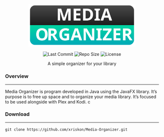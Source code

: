 <p align="center">
    <img src=".github/banner.svg" alt="banner" width="70%"></img>
</p>

<p align="center">
    <img alt="Last Commit" src="https://img.shields.io/github/last-commit/xriskon/Media-Organizer">
    <img alt="Repo Size" src="https://img.shields.io/github/repo-size/xriskon/Media-Organizer">
    <img alt="License" src="https://img.shields.io/github/license/xriskon/Media-Organizer">
</p>

<p align="center">A simple organizer for your library</p>

### Overview

---

Media Organizer is program developed in Java using the JavaFX library. It’s purpose is to free up space and to organize your media library. It’s focused to be used alongside with Plex and Kodi.
c

### Download

---

```
git clone https://github.com/xriskon/Media-Organizer.git
```

